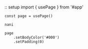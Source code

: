 :: setup
    import { usePage } from '#app'

    const page = usePage()

    nani

    page
        .setBodyColor('#000')
        .setPadding(0)


